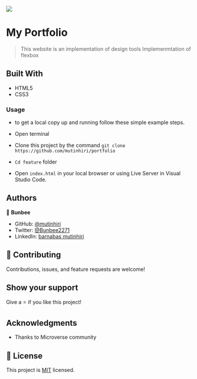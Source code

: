 ![](https://img.shields.io/badge/Microverse-blueviolet)

# My Portfolio
>This website is an implementation of design tools 
>Implemenmtation of flexbox
## Built With

- HTML5
- CSS3

### Usage
 - to get a local copy up and running follow these simple example steps.

- Open terminal

- Clone this project by the command `git clone https://github.com/mutinhiri/portfolio`

- `Cd feature` folder

- Open `index.html` in your local browser or using Live Server in Visual Studio Code.


## Authors

👤 **Bunbee**

- GitHub: [@mutinhiri](https://github.com/mutinhiri)
- Twitter: [@Bunbee2271](https://twitter.com/@Bunbee2271)
- LinkedIn: [barnabas mutinhiri](https://linkedin.com/in/bunbee)


## 🤝 Contributing

Contributions, issues, and feature requests are welcome!


## Show your support

Give a ⭐️ if you like this project!

## Acknowledgments

- Thanks to Microverse community

## 📝 License

This project is [MIT](./MIT.md) licensed.
